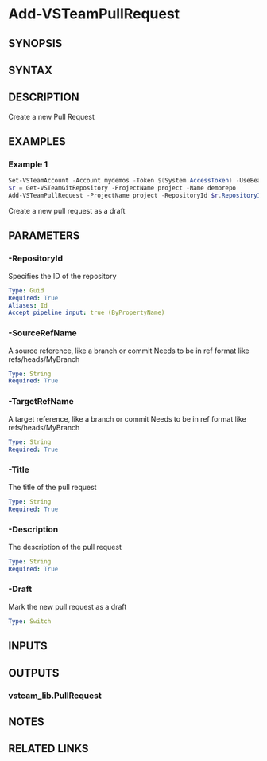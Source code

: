<!-- #include "./common/header.md" -->

# Add-VSTeamPullRequest

## SYNOPSIS

<!-- #include "./synopsis/Add-VSTeamPullRequest.md" -->

## SYNTAX

## DESCRIPTION

Create a new Pull Request

## EXAMPLES

### Example 1

```powershell
Set-VSTeamAccount -Account mydemos -Token $(System.AccessToken) -UseBearerToken
$r = Get-VSTeamGitRepository -ProjectName project -Name demorepo
Add-VSTeamPullRequest -ProjectName project -RepositoryId $r.RepositoryId -SourceRefName "refs/heads/mybranch" -TargetRefName "refs/heads/master" -Title "My PR" -Description "My Description" -Draft
```

Create a new pull request as a draft

## PARAMETERS

### -RepositoryId

Specifies the ID of the repository

```yaml
Type: Guid
Required: True
Aliases: Id
Accept pipeline input: true (ByPropertyName)
```

### -SourceRefName

A source reference, like a branch or commit
Needs to be in ref format like refs/heads/MyBranch

```yaml
Type: String
Required: True
```

### -TargetRefName

A target reference, like a branch or commit
Needs to be in ref format like refs/heads/MyBranch

```yaml
Type: String
Required: True
```

### -Title

The title of the pull request

```yaml
Type: String
Required: True
```

### -Description

The description of the pull request

```yaml
Type: String
Required: True
```

### -Draft

Mark the new pull request as a draft

```yaml
Type: Switch
```

<!-- #include "./params/projectName.md" -->

<!-- #include "./params/forcegroup.md" -->

## INPUTS

## OUTPUTS

### vsteam_lib.PullRequest

## NOTES

<!-- #include "./common/prerequisites.md" -->

## RELATED LINKS

<!-- #include "./common/related.md" -->
